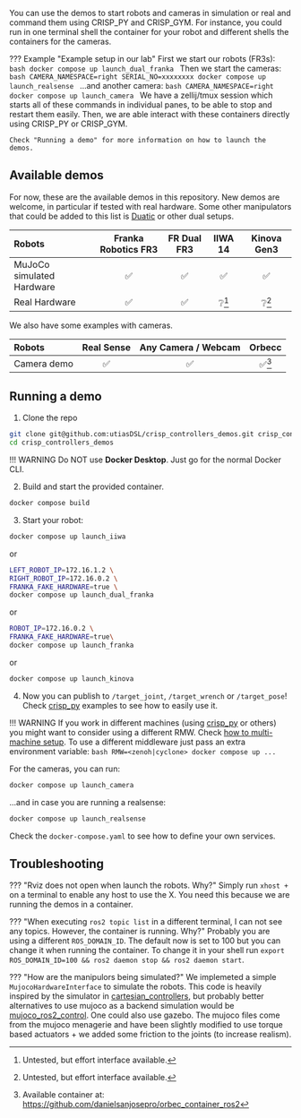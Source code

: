 You can use the demos to start robots and cameras in simulation or real and command them using CRISP_PY and CRISP_GYM.
For instance, you could run in one terminal shell the container for your robot and different shells the containers for
the cameras.

??? Example "Example setup in our lab"
    First we start our robots (FR3s):
    ```bash
    docker compose up launch_dual_franka
    ```
    Then we start the cameras:
    ```bash
    CAMERA_NAMESPACE=right SERIAL_NO=xxxxxxxx docker compose up launch_realsense
    ```
    ...and another camera:
    ```bash
    CAMERA_NAMESPACE=right docker compose up launch_camera
    ```
    We have a zellij/tmux session which starts all of these commands in individual panes, to be able to stop and restart them easily.
    Then, we are able interact with these containers directly using CRISP_PY or CRISP_GYM.
    
    Check "Running a demo" for more information on how to launch the demos.


## Available demos
For now, these are the available demos in this repository. New demos are welcome, in particular if tested with real hardware.
Some other manipulators that could be added to this list is [Duatic](https://github.com/Duatic/dynaarm_driver) or other dual setups.

| Robots | Franka Robotics FR3 | FR Dual FR3 | IIWA 14 | Kinova Gen3 |
| :--- | :---: | :---: | :---: | :---: |
| MuJoCo simulated Hardware | ✅ | ✅ | ✅ | ✅ |
| Real Hardware | ✅ | ✅ | ❔[^1]  | ❔[^1] |

[^1]: Untested, but effort interface available.

We also have some examples with cameras.

| Robots | Real Sense | Any Camera / Webcam | Orbecc |
| :--- | :---: | :---: | :---: |
| Camera demo | ✅ | ✅ |  ✅[^2] | 


[^2]: Available container at: https://github.com/danielsanjosepro/orbec_container_ros2


## Running a demo


1. Clone the repo
```bash
git clone git@github.com:utiasDSL/crisp_controllers_demos.git crisp_controllers_demos
cd crisp_controllers_demos
```

!!! WARNING
    Do NOT use **Docker Desktop**. Just go for the normal Docker CLI.

2. Build and start the provided container.
```bash
docker compose build
```
3. Start your robot:
```bash
docker compose up launch_iiwa
```
or
```bash
LEFT_ROBOT_IP=172.16.1.2 \
RIGHT_ROBOT_IP=172.16.0.2 \
FRANKA_FAKE_HARDWARE=true \
docker compose up launch_dual_franka
```
or
```bash
ROBOT_IP=172.16.0.2 \
FRANKA_FAKE_HARDWARE=true\
docker compose up launch_franka
```
or
```bash
docker compose up launch_kinova
```

4. Now you can publish to `/target_joint`, `/target_wrench` or `/target_pose`! Check [crisp_py](https://github.com/utiasDSL/crisp_py) examples to see how to easily use it.

!!! WARNING
    If you work in different machines (using [crisp_py](https://github.com/utiasDSL/crisp_py) or others) you might want to consider using a different RMW.
    Check [how to multi-machine setup](multi_machine_setup.md).
    To use a different middleware just pass an extra environment variable:
    ```bash
    RMW=<zenoh|cyclone> docker compose up ...
    ```



For the cameras, you can run:

```bash
docker compose up launch_camera
```

...and in case you are running a realsense:

```bash
docker compose up launch_realsense
```

Check the `docker-compose.yaml` to see how to define your own services.

## Troubleshooting

??? "Rviz does not open when launch the robots. Why?"
    Simply run `xhost +` on a terminal to enable any host to use the X. You need this because we are running the demos in a container.

??? "When executing `ros2 topic list` in a different terminal, I can not see any topics. However, the container is running. Why?"
    Probably you are using a different `ROS_DOMAIN_ID`. The default now is set to 100 but you can change it when running the container. To change it in your shell run `export ROS_DOMAIN_ID=100 && ros2 daemon stop && ros2 daemon start`.

??? "How are the manipulors being simulated?"
    We implemeted a simple `MujocoHardwareInterface` to simulate the robots. This code is heavily inspired by the simulator in <a href="https://github.com/fzi-forschungszentrum-informatik/cartesian_controllers/tree/ros2/cartesian_controller_simulation">cartesian_controllers</a>, but probably better alternatives to use mujoco as a backend simulation would be <a href="https://github.com/moveit/mujoco_ros2_control">mujoco_ros2_control</a>. One could also use gazebo. 
    The mujoco files come from the mujoco menagerie and have been slightly modified to use torque based actuators + we added some friction to the joints (to increase realism).

